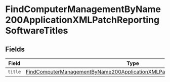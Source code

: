 # FindComputerManagementByName200ApplicationXMLPatchReportingSoftwareTitles


## Fields

| Field                                                                                                                                                                                       | Type                                                                                                                                                                                        | Required                                                                                                                                                                                    | Description                                                                                                                                                                                 |
| ------------------------------------------------------------------------------------------------------------------------------------------------------------------------------------------- | ------------------------------------------------------------------------------------------------------------------------------------------------------------------------------------------- | ------------------------------------------------------------------------------------------------------------------------------------------------------------------------------------------- | ------------------------------------------------------------------------------------------------------------------------------------------------------------------------------------------- |
| `title`                                                                                                                                                                                     | [FindComputerManagementByName200ApplicationXMLPatchReportingSoftwareTitlesTitle](../../models/operations/findcomputermanagementbyname200applicationxmlpatchreportingsoftwaretitlestitle.md) | :heavy_minus_sign:                                                                                                                                                                          | N/A                                                                                                                                                                                         |